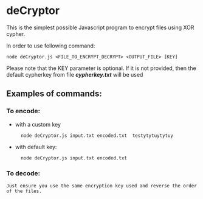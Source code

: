# deCryptor

This is the simplest possible Javascript program to encrypt files using XOR cypher.

In order to use following command:

    node deCryptor.js <FILE_TO_ENCRYPT_DECRYPT> <OUTPUT_FILE> [KEY]



Please note that the KEY parameter is optional. If it is not provided, then the default cypherkey from file ***cypherkey.txt*** will be used


## Examples of commands:

### To encode:
- with a custom key

        node deCryptor.js input.txt encoded.txt  testytytuytytuy
- with default key: 

        node deCryptor.js input.txt encoded.txt


### To decode:
    Just ensure you use the same encryption key used and reverse the order of the files.